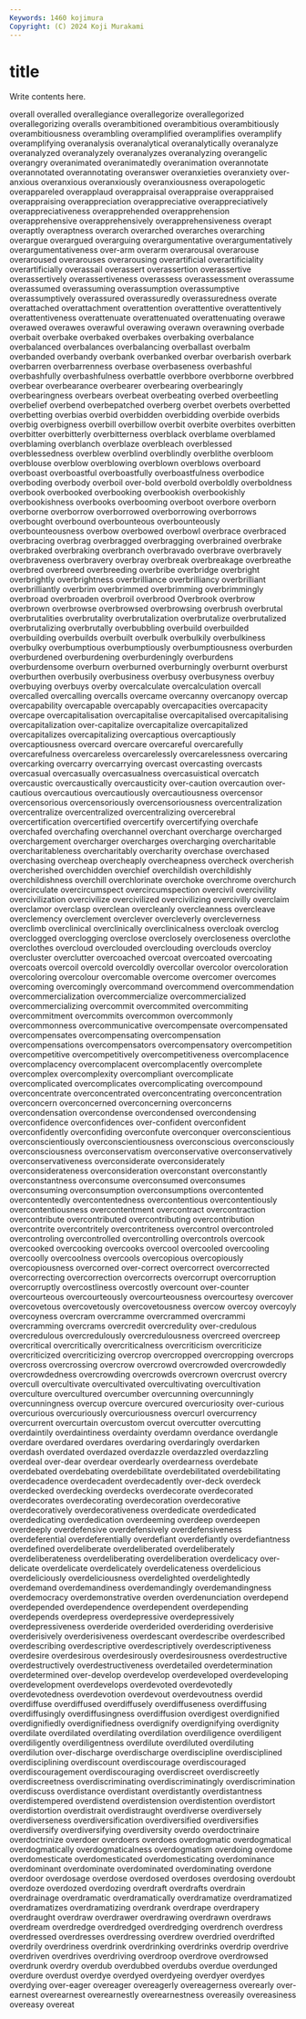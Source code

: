 ```yaml
---
Keywords: 1460 kojimura
Copyright: (C) 2024 Koji Murakami
---
```


# title

Write contents here.



 overall overalled overallegiance overallegorize overallegorized overallegorizing overalls overambitioned
overambitious overambitiously overambitiousness overambling overamplified overamplifies overamplify overamplifying overanalysis overanalytical
overanalytically overanalyze overanalyzed overanalyzely overanalyzes overanalyzing overangelic overangry overanimated overanimatedly
overanimation overannotate overannotated overannotating overanswer overanxieties overanxiety over-anxious overanxious overanxiously
overanxiousness overapologetic overappareled overapplaud overappraisal overappraise overappraised overappraising overappreciation overappreciative
overappreciatively overappreciativeness overapprehended overapprehension overapprehensive overapprehensively overapprehensiveness overapt overaptly overaptness
overarch overarched overarches overarching overargue overargued overarguing overargumentative overargumentatively overargumentativeness
over-arm overarm overarousal overarouse overaroused overarouses overarousing overartificial overartificiality overartificially
overassail overassert overassertion overassertive overassertively overassertiveness overassess overassessment overassume overassumed
overassuming overassumption overassumptive overassumptively overassured overassuredly overassuredness overate overattached overattachment
overattention overattentive overattentively overattentiveness overattenuate overattenuated overattenuating overawe overawed overawes
overawful overawing overawn overawning overbade overbait overbake overbaked overbakes overbaking
overbalance overbalanced overbalances overbalancing overballast overbalm overbanded overbandy overbank overbanked
overbar overbarish overbark overbarren overbarrenness overbase overbaseness overbashful overbashfully overbashfulness
overbattle overbbore overbborne overbbred overbear overbearance overbearer overbearing overbearingly overbearingness
overbears overbeat overbeating overbed overbeetling overbelief overbend overbepatched overberg overbet
overbets overbetted overbetting overbias overbid overbidden overbidding overbide overbids overbig
overbigness overbill overbillow overbit overbite overbites overbitten overbitter overbitterly overbitterness
overblack overblame overblamed overblaming overblanch overblaze overbleach overblessed overblessedness overblew
overblind overblindly overblithe overbloom overblouse overblow overblowing overblown overblows overboard
overboast overboastful overboastfully overboastfulness overbodice overboding overbody overboil over-bold overbold
overboldly overboldness overbook overbooked overbooking overbookish overbookishly overbookishness overbooks overbooming
overboot overbore overborn overborne overborrow overborrowed overborrowing overborrows overbought overbound
overbounteous overbounteously overbounteousness overbow overbowed overbowl overbrace overbraced overbracing overbrag
overbragged overbragging overbrained overbrake overbraked overbraking overbranch overbravado overbrave overbravely
overbraveness overbravery overbray overbreak overbreakage overbreathe overbred overbreed overbreeding overbribe
overbridge overbright overbrightly overbrightness overbrilliance overbrilliancy overbrilliant overbrilliantly overbrim overbrimmed
overbrimming overbrimmingly overbroad overbroaden overbroil overbrood Overbrook overbrow overbrown overbrowse
overbrowsed overbrowsing overbrush overbrutal overbrutalities overbrutality overbrutalization overbrutalize overbrutalized overbrutalizing
overbrutally overbubbling overbuild overbuilded overbuilding overbuilds overbuilt overbulk overbulkily overbulkiness
overbulky overbumptious overbumptiously overbumptiousness overburden overburdened overburdening overburdeningly overburdens overburdensome
overburn overburned overburningly overburnt overburst overburthen overbusily overbusiness overbusy overbusyness
overbuy overbuying overbuys overby overcalculate overcalculation overcall overcalled overcalling overcalls
overcame overcanny overcanopy overcap overcapability overcapable overcapably overcapacities overcapacity overcape
overcapitalisation overcapitalise overcapitalised overcapitalising overcapitalization over-capitalize overcapitalize overcapitalized overcapitalizes overcapitalizing
overcaptious overcaptiously overcaptiousness overcard overcare overcareful overcarefully overcarefulness overcareless overcarelessly
overcarelessness overcaring overcarking overcarry overcarrying overcast overcasting overcasts overcasual overcasually
overcasualness overcasuistical overcatch overcaustic overcaustically overcausticity over-caution overcaution over-cautious overcautious
overcautiously overcautiousness overcensor overcensorious overcensoriously overcensoriousness overcentralization overcentralize overcentralized overcentralizing
overcerebral overcertification overcertified overcertify overcertifying overchafe overchafed overchafing overchannel overchant
overcharge overcharged overchargement overcharger overcharges overcharging overcharitable overcharitableness overcharitably overcharity
overchase overchased overchasing overcheap overcheaply overcheapness overcheck overcherish overcherished overchidden
overchief overchildish overchildishly overchildishness overchill overchlorinate overchoke overchrome overchurch overcirculate
overcircumspect overcircumspection overcivil overcivility overcivilization overcivilize overcivilized overcivilizing overcivilly overclaim
overclamor overclasp overclean overcleanly overcleanness overcleave overclemency overclement overclever overcleverly
overcleverness overclimb overclinical overclinically overclinicalness overcloak overclog overclogged overclogging overclose
overclosely overcloseness overclothe overclothes overcloud overclouded overclouding overclouds overcloy overcluster
overclutter overcoached overcoat overcoated overcoating overcoats overcoil overcold overcoldly overcollar
overcolor overcoloration overcoloring overcolour overcomable overcome overcomer overcomes overcoming overcomingly
overcommand overcommend overcommendation overcommercialization overcommercialize overcommercialized overcommercializing overcommit overcommited overcommiting
overcommitment overcommits overcommon overcommonly overcommonness overcommunicative overcompensate overcompensated overcompensates overcompensating
overcompensation overcompensations overcompensators overcompensatory overcompetition overcompetitive overcompetitively overcompetitiveness overcomplacence overcomplacency
overcomplacent overcomplacently overcomplete overcomplex overcomplexity overcompliant overcomplicate overcomplicated overcomplicates overcomplicating
overcompound overconcentrate overconcentrated overconcentrating overconcentration overconcern overconcerned overconcerning overconcerns overcondensation
overcondense overcondensed overcondensing overconfidence overconfidences over-confident overconfident overconfidently overconfiding overconfute
overconquer overconscientious overconscientiously overconscientiousness overconscious overconsciously overconsciousness overconservatism overconservative overconservatively
overconservativeness overconsiderate overconsiderately overconsiderateness overconsideration overconstant overconstantly overconstantness overconsume overconsumed
overconsumes overconsuming overconsumption overconsumptions overcontented overcontentedly overcontentedness overcontentious overcontentiously overcontentiousness
overcontentment overcontract overcontraction overcontribute overcontributed overcontributing overcontribution overcontrite overcontritely overcontriteness
overcontrol overcontroled overcontroling overcontrolled overcontrolling overcontrols overcook overcooked overcooking overcooks
overcool overcooled overcooling overcoolly overcoolness overcools overcopious overcopiously overcopiousness overcorned
over-correct overcorrect overcorrected overcorrecting overcorrection overcorrects overcorrupt overcorruption overcorruptly overcostliness
overcostly overcount over-counter overcourteous overcourteously overcourteousness overcourtesy overcover overcovetous overcovetously
overcovetousness overcow overcoy overcoyly overcoyness overcram overcramme overcrammed overcrammi overcramming
overcrams overcredit overcredulity over-credulous overcredulous overcredulously overcredulousness overcreed overcreep overcritical
overcritically overcriticalness overcriticism overcriticize overcriticized overcriticizing overcrop overcropped overcropping overcrops
overcross overcrossing overcrow overcrowd overcrowded overcrowdedly overcrowdedness overcrowding overcrowds overcrown
overcrust overcry overcull overcultivate overcultivated overcultivating overcultivation overculture overcultured overcumber
overcunning overcunningly overcunningness overcup overcure overcured overcuriosity over-curious overcurious overcuriously
overcuriousness overcurl overcurrency overcurrent overcurtain overcustom overcut overcutter overcutting overdaintily
overdaintiness overdainty overdamn overdance overdangle overdare overdared overdares overdaring overdaringly
overdarken overdash overdated overdazed overdazzle overdazzled overdazzling overdeal over-dear overdear
overdearly overdearness overdebate overdebated overdebating overdebilitate overdebilitated overdebilitating overdecadence overdecadent
overdecadently over-deck overdeck overdecked overdecking overdecks overdecorate overdecorated overdecorates overdecorating
overdecoration overdecorative overdecoratively overdecorativeness overdedicate overdedicated overdedicating overdedication overdeeming overdeep
overdeepen overdeeply overdefensive overdefensively overdefensiveness overdeferential overdeferentially overdefiant overdefiantly overdefiantness
overdefined overdeliberate overdeliberated overdeliberately overdeliberateness overdeliberating overdeliberation overdelicacy over-delicate overdelicate
overdelicately overdelicateness overdelicious overdeliciously overdeliciousness overdelighted overdelightedly overdemand overdemandiness overdemandingly
overdemandingness overdemocracy overdemonstrative overden overdenunciation overdepend overdepended overdependence overdependent overdepending
overdepends overdepress overdepressive overdepressively overdepressiveness overderide overderided overderiding overderisive overderisively
overderisiveness overdescant overdescribe overdescribed overdescribing overdescriptive overdescriptively overdescriptiveness overdesire overdesirous
overdesirously overdesirousness overdestructive overdestructively overdestructiveness overdetailed overdetermination overdetermined over-develop overdevelop
overdeveloped overdeveloping overdevelopment overdevelops overdevoted overdevotedly overdevotedness overdevotion overdevout overdevoutness
overdid overdiffuse overdiffused overdiffusely overdiffuseness overdiffusing overdiffusingly overdiffusingness overdiffusion overdigest
overdignified overdignifiedly overdignifiedness overdignify overdignifying overdignity overdilate overdilated overdilating overdilation
overdiligence overdiligent overdiligently overdiligentness overdilute overdiluted overdiluting overdilution over-discharge overdischarge
overdiscipline overdisciplined overdisciplining overdiscount overdiscourage overdiscouraged overdiscouragement overdiscouraging overdiscreet overdiscreetly
overdiscreetness overdiscriminating overdiscriminatingly overdiscrimination overdiscuss overdistance overdistant overdistantly overdistantness overdistempered
overdistend overdistension overdistention overdistort overdistortion overdistrait overdistraught overdiverse overdiversely overdiverseness
overdiversification overdiversified overdiversifies overdiversify overdiversifying overdiversity overdo overdoctrinaire overdoctrinize overdoer
overdoers overdoes overdogmatic overdogmatical overdogmatically overdogmaticalness overdogmatism overdoing overdome overdomesticate
overdomesticated overdomesticating overdominance overdominant overdominate overdominated overdominating overdone overdoor overdosage
overdose overdosed overdoses overdosing overdoubt overdoze overdozed overdozing overdraft overdrafts
overdrain overdrainage overdramatic overdramatically overdramatize overdramatized overdramatizes overdramatizing overdrank overdrape
overdrapery overdraught overdraw overdrawer overdrawing overdrawn overdraws overdream overdredge overdredged
overdredging overdrench overdress overdressed overdresses overdressing overdrew overdried overdrifted overdrily
overdriness overdrink overdrinking overdrinks overdrip overdrive overdriven overdrives overdriving overdroop
overdrove overdrowsed overdrunk overdry overdub overdubbed overdubs overdue overdunged overdure
overdust overdye overdyed overdyeing overdyer overdyes overdying over-eager overeager overeagerly
overeagerness overearly over-earnest overearnest overearnestly overearnestness overeasily overeasiness overeasy overeat
